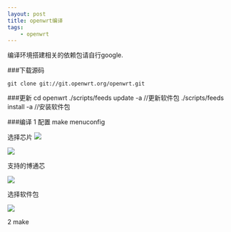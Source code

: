 ```yaml
---
layout: post
title: openwrt编译
tags:
	- openwrt
---
```


编译环境搭建相关的依赖包请自行google.

###下载源码

    git clone git://git.openwrt.org/openwrt.git
    
###更新
	cd openwrt
	./scripts/feeds update -a //更新软件包
	./scripts/feeds install -a  //安装软件包

###编译
1 配置
	make menuconfig

选择芯片
<span class="image-1200">[![](/media/files/2013/05/openwrt/openwrt1.jpg)](http://500px.com/photo/29307621)</span>

<span class="image-1200">[![](/media/files/2013/05/openwrt/openwrt2.jpg)](http://500px.com/photo/29307621)</span>

支持的博通芯

<span class="image-1200">[![](/media/files/2013/05/openwrt/openwrt3.jpg)](http://500px.com/photo/29307621)</span>

选择软件包

<span class="image-1200">[![](/media/files/2013/05/openwrt/openwrt4.jpg)](http://500px.com/photo/29307621)</span>


2 make 